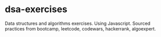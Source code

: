 # dsa-exercises

Data structures and algorithms exercises. Using Javascript. Sourced practices from bootcamp, leetcode, codewars, hackerrank, algoexpert.
